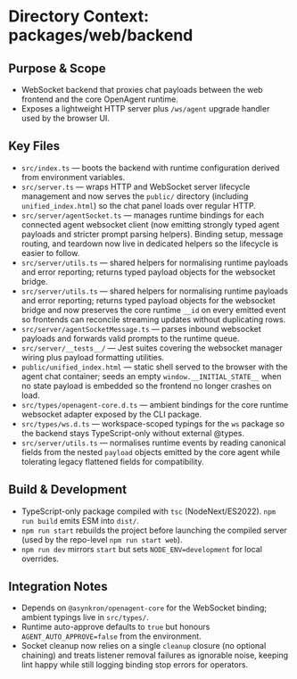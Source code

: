 # Directory Context: packages/web/backend

## Purpose & Scope

- WebSocket backend that proxies chat payloads between the web frontend and the core OpenAgent runtime.
- Exposes a lightweight HTTP server plus `/ws/agent` upgrade handler used by the browser UI.

## Key Files

- `src/index.ts` — boots the backend with runtime configuration derived from environment variables.
- `src/server.ts` — wraps HTTP and WebSocket server lifecycle management and now serves the
  `public/` directory (including `unified_index.html`) so the chat panel loads over regular
  HTTP.
- `src/server/agentSocket.ts` — manages runtime bindings for each connected agent websocket client (now emitting strongly typed agent payloads and stricter prompt parsing helpers). Binding setup, message routing, and teardown now live in dedicated helpers so the lifecycle is easier to follow.
- `src/server/utils.ts` — shared helpers for normalising runtime payloads and error reporting; returns typed payload objects for the websocket bridge.
- `src/server/utils.ts` — shared helpers for normalising runtime payloads and error reporting; returns typed payload objects for the websocket bridge and now preserves the core runtime `__id` on every emitted event so frontends can reconcile streaming updates without duplicating rows.
- `src/server/agentSocketMessage.ts` — parses inbound websocket payloads and forwards valid prompts to the runtime queue.
- `src/server/__tests__/` — Jest suites covering the websocket manager wiring plus payload formatting utilities.
- `public/unified_index.html` — static shell served to the browser with the agent chat
  container; seeds an empty `window.__INITIAL_STATE__` when no state payload is embedded so
  the frontend no longer crashes on load.
- `src/types/openagent-core.d.ts` — ambient bindings for the core runtime websocket adapter exposed by the CLI package.
- `src/types/ws.d.ts` — workspace-scoped typings for the `ws` package so the backend stays TypeScript-only without external @types.
- `src/server/utils.ts` — normalises runtime events by reading canonical fields from the nested
  `payload` objects emitted by the core agent while tolerating legacy flattened fields for
  compatibility.

## Build & Development

- TypeScript-only package compiled with `tsc` (NodeNext/ES2022). `npm run build` emits ESM into `dist/`.
- `npm run start` rebuilds the project before launching the compiled server (used by the repo-level `npm run start web`).
- `npm run dev` mirrors `start` but sets `NODE_ENV=development` for local overrides.

## Integration Notes

- Depends on `@asynkron/openagent-core` for the WebSocket binding; ambient typings live in `src/types/`.
- Runtime auto-approve defaults to `true` but honours `AGENT_AUTO_APPROVE=false` from the environment.
- Socket cleanup now relies on a single `cleanup` closure (no optional chaining) and treats listener removal failures as
  ignorable noise, keeping lint happy while still logging binding stop errors for operators.
